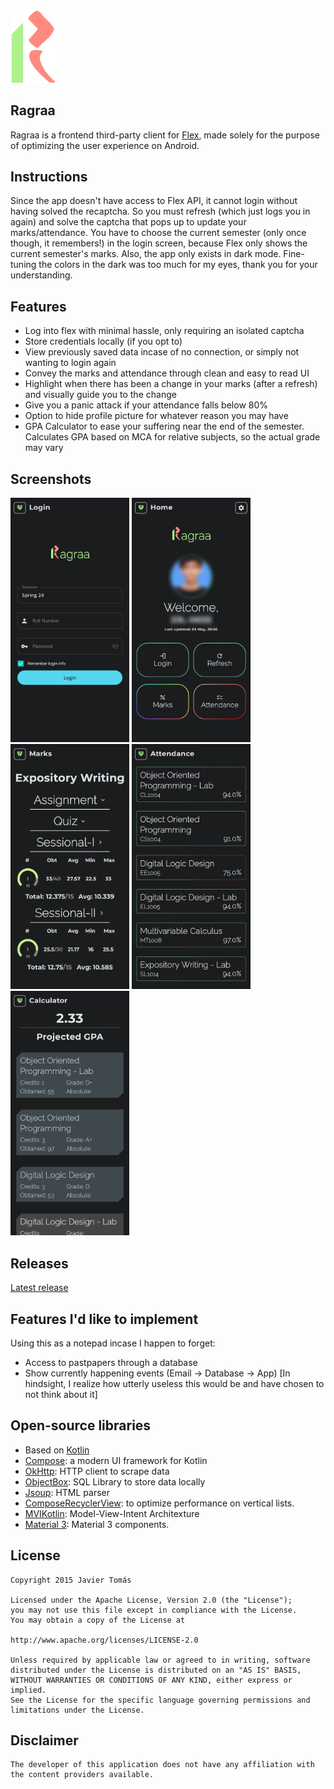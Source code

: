 <img src="https://github.com/avexxx3/Ragraa/blob/master/.github/readme-images/git-icon.png" width="75">

## Ragraa

Ragraa is a frontend third-party client for [Flex](https://flexstudent.nu.edu.pk/Login), made solely for the purpose of optimizing the user experience on Android.


## Instructions

Since the app doesn't have access to Flex API, it cannot login without having solved the recaptcha. So you must refresh (which just logs you in again) and solve the captcha that pops up to update your marks/attendance.
You have to choose the current semester (only once though, it remembers!) in the login screen, because Flex only shows the current semester's marks.
Also, the app only exists in dark mode. Fine-tuning the colors in the dark was too much for my eyes, thank you for your understanding.


## Features

*  Log into flex with minimal hassle, only requiring an isolated captcha
*  Store credentials locally (if you opt to) 
*  View previously saved data incase of no connection, or simply not wanting to login again
*  Convey the marks and attendance through clean and easy to read UI
*  Highlight when there has been a change in your marks (after a refresh) and visually guide you to the change
*  Give you a panic attack if your attendance falls below 80%
*  Option to hide profile picture for whatever reason you may have
*  GPA Calculator to ease your suffering near the end of the semester. Calculates GPA based on MCA for relative subjects, so the actual grade may vary


## Screenshots

<img src="https://github.com/avexxx3/Ragraa/blob/master/.github/readme-images/Login.jpg" width = "190"> <img src="https://github.com/avexxx3/Ragraa/blob/master/.github/readme-images/Home.jpg" width = "190"> <img src="https://github.com/avexxx3/Ragraa/blob/master/.github/readme-images/Marks.jpg" width = "190"> <img src="https://github.com/avexxx3/Ragraa/blob/master/.github/readme-images/Attendance.jpg" width = "190"> <img src="https://github.com/avexxx3/Ragraa/blob/master/.github/readme-images/Calculator.jpg" width = "190"> 


## Releases

[Latest release](https://github.com/avexxx3/Ragraa/releases/latest)


## Features I'd like to implement

Using this as a notepad incase I happen to forget:
*  Access to pastpapers through a database 
*  Show currently happening events (Email -> Database -> App) \[In hindsight, I realize how utterly useless this would be and have chosen to not think about it\]


## Open-source libraries

- Based on [Kotlin](https://kotlinlang.org/)
- [Compose](https://developer.android.com/develop/ui/compose): a modern UI framework for Kotlin
- [OkHttp](https://github.com/square/okhttp/): HTTP client to scrape data
- [ObjectBox](https://github.com/objectbox/objectbox-java): SQL Library to store data locally
- [Jsoup](https://github.com/jhy/jsoup): HTML parser
- [ComposeRecyclerView](https://github.com/canopas/compose-recyclerview): to optimize performance on vertical lists.
- [MVIKotlin](https://github.com/arkivanov/MVIKotlin/): Model-View-Intent Architexture
- [Material 3](https://m3.material.io/components): Material 3 components.


## License

    Copyright 2015 Javier Tomás

    Licensed under the Apache License, Version 2.0 (the "License");
    you may not use this file except in compliance with the License.
    You may obtain a copy of the License at

    http://www.apache.org/licenses/LICENSE-2.0

    Unless required by applicable law or agreed to in writing, software
    distributed under the License is distributed on an "AS IS" BASIS,
    WITHOUT WARRANTIES OR CONDITIONS OF ANY KIND, either express or implied.
    See the License for the specific language governing permissions and
    limitations under the License.


## Disclaimer

    The developer of this application does not have any affiliation with the content providers available.
